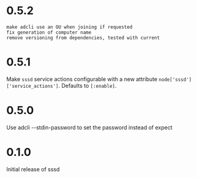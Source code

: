 # 0.5.2
	make adcli use an OU when joining if requested
	fix generation of computer name
	remove versioning from dependencies, tested with current

# 0.5.1

Make `sssd` service actions configurable with a new attribute `node['sssd']['service_actions']`. Defaults to
`[:enable]`.

# 0.5.0

Use adcli --stdin-password to set the password instead of expect

# 0.1.0

Initial release of sssd
